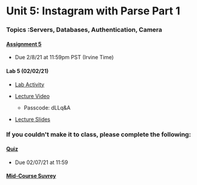 Unit 5: Instagram with Parse Part 1
===
### Topics :Servers, Databases, Authentication, Camera

#### [Assignment 5](https://courses.codepath.com/courses/android_university/unit/5#!assignment)
* Due 2/8/21 at 11:59pm PST (Irvine Time)

#### Lab 5 (02/02/21)
* [Lab Activity](https://courses.codepath.com/courses/android_university/unit/5#!exercises)

* [Lecture Video](https://zoom.us/rec/share/gkLNxXrjwQFW4y5PLDF4N5v35e_E0qdjcoa0fZktWc5C-A_HVDP0ijUXaNKzxKUN.AYc4IKUC2OLmSSkf?startTime=1612320466000)
     * Passcode: dLLq&A
     
 * [Lecture Slides](https://docs.google.com/presentation/d/1UdCKpr8vGGwSrh_8fM2eXphsh7FbYSpQYbtIFiP59U0/edit#slide=id.gba8acd5be7_0_662)

### If you couldn't make it to class, please complete the following: 
#### [Quiz]() 
* Due 02/07/21 at 11:59
#### [Mid-Course Suvrey](https://www.surveymonkey.com/r/AndroidMidSpring21)





    
    


